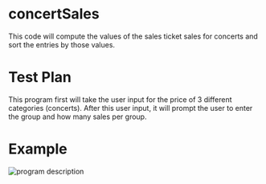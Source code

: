 # concertSales
This code will compute the values of the sales ticket sales for concerts and sort the entries by those values.

# Test Plan
This program first will take the user input for the price of 3 different categories (concerts).
After this user input, it will prompt the user to enter the group and how many sales per group.

# Example

![program description](https://github.com/dinghy26/concertSales/gitpic.png)
